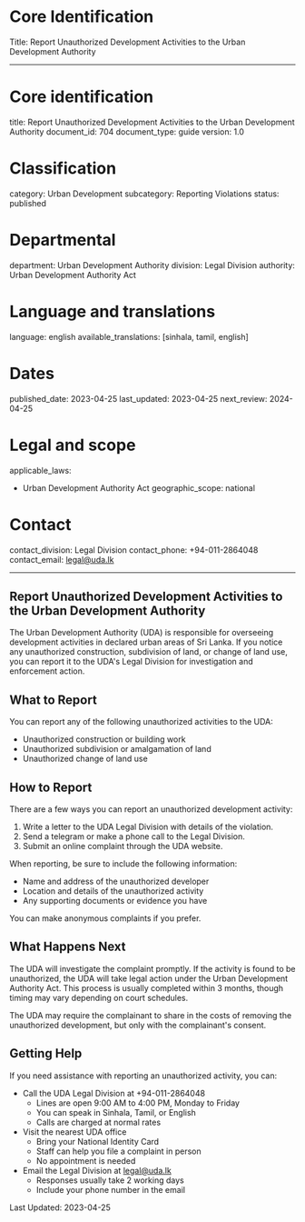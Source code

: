 # Core Identification
Title: Report Unauthorized Development Activities to the Urban Development Authority

---
# Core identification
title: Report Unauthorized Development Activities to the Urban Development Authority
document_id: 704
document_type: guide
version: 1.0

# Classification
category: Urban Development
subcategory: Reporting Violations
status: published

# Departmental
department: Urban Development Authority
division: Legal Division
authority: Urban Development Authority Act

# Language and translations
language: english
available_translations: [sinhala, tamil, english]

# Dates
published_date: 2023-04-25
last_updated: 2023-04-25
next_review: 2024-04-25

# Legal and scope
applicable_laws:
  - Urban Development Authority Act
geographic_scope: national

# Contact
contact_division: Legal Division
contact_phone: +94-011-2864048
contact_email: legal@uda.lk

---

## Report Unauthorized Development Activities to the Urban Development Authority

The Urban Development Authority (UDA) is responsible for overseeing development activities in declared urban areas of Sri Lanka. If you notice any unauthorized construction, subdivision of land, or change of land use, you can report it to the UDA's Legal Division for investigation and enforcement action.

## What to Report

You can report any of the following unauthorized activities to the UDA:

- Unauthorized construction or building work
- Unauthorized subdivision or amalgamation of land
- Unauthorized change of land use

## How to Report

There are a few ways you can report an unauthorized development activity:

1. Write a letter to the UDA Legal Division with details of the violation.
2. Send a telegram or make a phone call to the Legal Division.
3. Submit an online complaint through the UDA website.

When reporting, be sure to include the following information:

- Name and address of the unauthorized developer
- Location and details of the unauthorized activity
- Any supporting documents or evidence you have

You can make anonymous complaints if you prefer.

## What Happens Next

The UDA will investigate the complaint promptly. If the activity is found to be unauthorized, the UDA will take legal action under the Urban Development Authority Act. This process is usually completed within 3 months, though timing may vary depending on court schedules.

The UDA may require the complainant to share in the costs of removing the unauthorized development, but only with the complainant's consent.

## Getting Help

If you need assistance with reporting an unauthorized activity, you can:

- Call the UDA Legal Division at +94-011-2864048 
  - Lines are open 9:00 AM to 4:00 PM, Monday to Friday
  - You can speak in Sinhala, Tamil, or English
  - Calls are charged at normal rates
- Visit the nearest UDA office
  - Bring your National Identity Card
  - Staff can help you file a complaint in person
  - No appointment is needed
- Email the Legal Division at legal@uda.lk
  - Responses usually take 2 working days
  - Include your phone number in the email

Last Updated: 2023-04-25